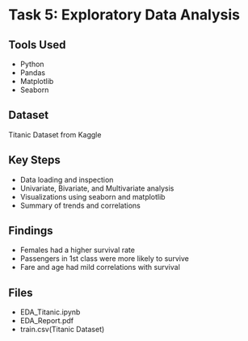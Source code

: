 # Task 5: Exploratory Data Analysis

## Tools Used
- Python
- Pandas
- Matplotlib
- Seaborn

## Dataset
Titanic Dataset from Kaggle

## Key Steps
- Data loading and inspection
- Univariate, Bivariate, and Multivariate analysis
- Visualizations using seaborn and matplotlib
- Summary of trends and correlations

## Findings
- Females had a higher survival rate
- Passengers in 1st class were more likely to survive
- Fare and age had mild correlations with survival

## Files
- EDA_Titanic.ipynb
- EDA_Report.pdf
- train.csv(Titanic Dataset)
